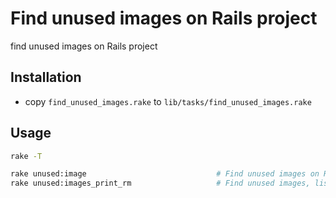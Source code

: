 # Find unused images on Rails project

find unused images on Rails project

## Installation

* copy `find_unused_images.rake` to `lib/tasks/find_unused_images.rake`


## Usage

```bash
rake -T

rake unused:image                             # Find unused images on Rails project to deletion
rake unused:images_print_rm                   # Find unused images, list and print remove command
```
